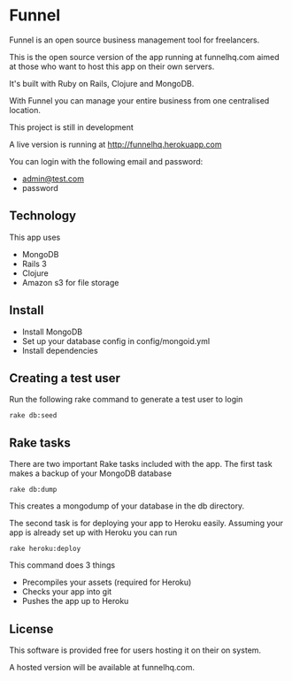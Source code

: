 # Funnel

Funnel is an open source business management tool for freelancers.

This is the open source version of the app running at funnelhq.com aimed at those who want to host this app on their own servers.

It's built with Ruby on Rails, Clojure and MongoDB.

With Funnel you can manage your entire business from one centralised location.

This project is still in development

A live version is running at http://funnelhq.herokuapp.com

You can login with the following email and password: 

+ admin@test.com 
+ password

## Technology

This app uses 

+ MongoDB
+ Rails 3
+ Clojure
+ Amazon s3 for file storage

## Install

+ Install MongoDB
+ Set up your database config in config/mongoid.yml
+ Install dependencies

## Creating a test user

Run the following rake command to generate a test user to login

    rake db:seed

## Rake tasks

There are two important Rake tasks included with the app. The first task makes a backup of your MongoDB database

    rake db:dump

This creates a mongodump of your database in the db directory.

The second task is for deploying your app to Heroku easily. Assuming your app is already set up with Heroku you can run

    rake heroku:deploy

This command does 3 things

+ Precompiles your assets (required for Heroku)
+ Checks your app into git
+ Pushes the app up to Heroku

## License 

This software is provided free for users hosting it on their on system. 

A hosted version will be available at funnelhq.com.

